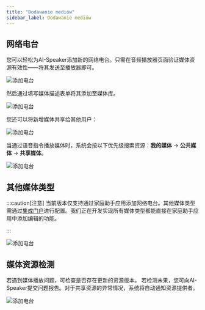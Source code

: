```yaml
---
title: "Dodawanie mediów"
sidebar_label: Dodawanie mediów
---
```


## 网络电台

您可以轻松为AI-Speaker添加新的网络电台。只需在音频播放器页面验证媒体资源有效性——将其发送至播放器即可。

![添加电台](/img/en/frontend/ais_add_media_1.png)

然后通过填写媒体描述表单将其添加至媒体库。

![添加电台](/img/en/frontend/ais_add_media_2.png)

您还可以将新增媒体共享给其他用户：

![添加电台](/img/en/frontend/ais_add_media_3.png)

当通过语音指令播放媒体时，系统会按以下优先级搜索资源：**我的媒体** -> **公共媒体** -> **共享媒体**。

![添加电台](/img/en/frontend/ais_add_media_4.png)

## 其他媒体类型

:::caution[注意]
当前版本仅支持通过家庭助手应用添加网络电台。其他媒体类型需通过[集成门户](/docs/ais_dom_cloud_index)进行配置。我们正在开发实现所有媒体类型都能直接在家庭助手应用中添加编辑的功能。

:::

![添加电台](/img/en/frontend/ais_add_media_5.png)

## 媒体资源检测

若遇到媒体播放问题，可检查是否存在更新的资源版本。
若检测未果，您可向AI-Speaker提交问题报告。对于共享资源的异常情况，系统将自动通知资源提供者。

![添加电台](/img/en/frontend/ais_add_media_6.png)
